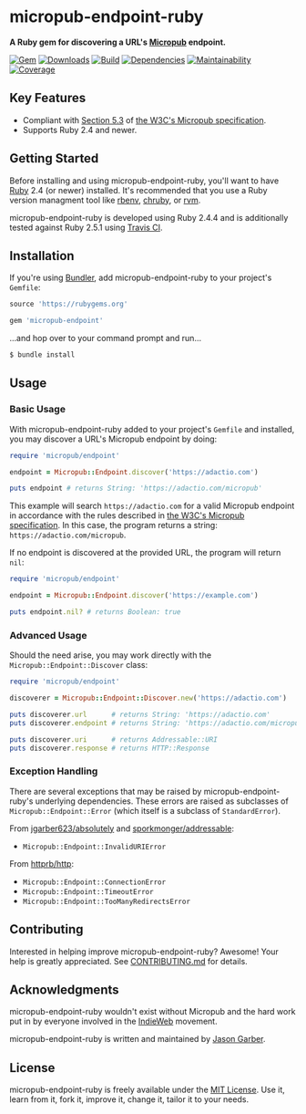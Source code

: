 # micropub-endpoint-ruby

**A Ruby gem for discovering a URL's [Micropub](https://indieweb.org/Micropub) endpoint.**

[![Gem](https://img.shields.io/gem/v/micropub-endpoint.svg?style=for-the-badge)](https://rubygems.org/gems/micropub-endpoint)
[![Downloads](https://img.shields.io/gem/dt/micropub-endpoint.svg?style=for-the-badge)](https://rubygems.org/gems/micropub-endpoint)
[![Build](https://img.shields.io/travis/com/jgarber623/micropub-endpoint-ruby/master.svg?style=for-the-badge)](https://travis-ci.com/jgarber623/micropub-endpoint-ruby)
[![Dependencies](https://img.shields.io/depfu/jgarber623/micropub-endpoint-ruby.svg?style=for-the-badge)](https://depfu.com/github/jgarber623/micropub-endpoint-ruby)
[![Maintainability](https://img.shields.io/codeclimate/maintainability/jgarber623/micropub-endpoint-ruby.svg?style=for-the-badge)](https://codeclimate.com/github/jgarber623/micropub-endpoint-ruby)
[![Coverage](https://img.shields.io/codeclimate/c/jgarber623/micropub-endpoint-ruby.svg?style=for-the-badge)](https://codeclimate.com/github/jgarber623/micropub-endpoint-ruby/code)

## Key Features

- Compliant with [Section 5.3](https://www.w3.org/TR/micropub/#endpoint-discovery) of [the W3C's Micropub specification](https://www.w3.org/TR/micropub/).
- Supports Ruby 2.4 and newer.

## Getting Started

Before installing and using micropub-endpoint-ruby, you'll want to have [Ruby](https://www.ruby-lang.org) 2.4 (or newer) installed. It's recommended that you use a Ruby version managment tool like [rbenv](https://github.com/rbenv/rbenv), [chruby](https://github.com/postmodern/chruby), or [rvm](https://github.com/rvm/rvm).

micropub-endpoint-ruby is developed using Ruby 2.4.4 and is additionally tested against Ruby 2.5.1 using [Travis CI](https://travis-ci.com/jgarber623/micropub-endpoint-ruby).

## Installation

If you're using [Bundler](https://bundler.io), add micropub-endpoint-ruby to your project's `Gemfile`:

```ruby
source 'https://rubygems.org'

gem 'micropub-endpoint'
```

…and hop over to your command prompt and run…

```sh
$ bundle install
```

## Usage

### Basic Usage

With micropub-endpoint-ruby added to your project's `Gemfile` and installed, you may discover a URL's Micropub endpoint by doing:

```ruby
require 'micropub/endpoint'

endpoint = Micropub::Endpoint.discover('https://adactio.com')

puts endpoint # returns String: 'https://adactio.com/micropub'
```

This example will search `https://adactio.com` for a valid Micropub endpoint in accordance with the rules described in [the W3C's Micropub specification](https://www.w3.org/TR/micropub/#endpoint-discovery). In this case, the program returns a string: `https://adactio.com/micropub`.

If no endpoint is discovered at the provided URL, the program will return `nil`:

```ruby
require 'micropub/endpoint'

endpoint = Micropub::Endpoint.discover('https://example.com')

puts endpoint.nil? # returns Boolean: true
```

### Advanced Usage

Should the need arise, you may work directly with the `Micropub::Endpoint::Discover` class:

```ruby
require 'micropub/endpoint'

discoverer = Micropub::Endpoint::Discover.new('https://adactio.com')

puts discoverer.url      # returns String: 'https://adactio.com'
puts discoverer.endpoint # returns String: 'https://adactio.com/micropub'

puts discoverer.uri      # returns Addressable::URI
puts discoverer.response # returns HTTP::Response
```

### Exception Handling

There are several exceptions that may be raised by micropub-endpoint-ruby's underlying dependencies. These errors are raised as subclasses of `Micropub::Endpoint::Error` (which itself is a subclass of `StandardError`).

From [jgarber623/absolutely](https://github.com/jgarber623/absolutely) and  [sporkmonger/addressable](https://github.com/sporkmonger/addressable):

- `Micropub::Endpoint::InvalidURIError`

From [httprb/http](https://github.com/httprb/http):

- `Micropub::Endpoint::ConnectionError`
- `Micropub::Endpoint::TimeoutError`
- `Micropub::Endpoint::TooManyRedirectsError`

## Contributing

Interested in helping improve micropub-endpoint-ruby? Awesome! Your help is greatly appreciated. See [CONTRIBUTING.md](https://github.com/jgarber623/micropub-endpoint-ruby/blob/master/CONTRIBUTING.md) for details.

## Acknowledgments

micropub-endpoint-ruby wouldn't exist without Micropub and the hard work put in by everyone involved in the [IndieWeb](https://indieweb.org) movement.

micropub-endpoint-ruby is written and maintained by [Jason Garber](https://sixtwothree.org).

## License

micropub-endpoint-ruby is freely available under the [MIT License](https://opensource.org/licenses/MIT). Use it, learn from it, fork it, improve it, change it, tailor it to your needs.
